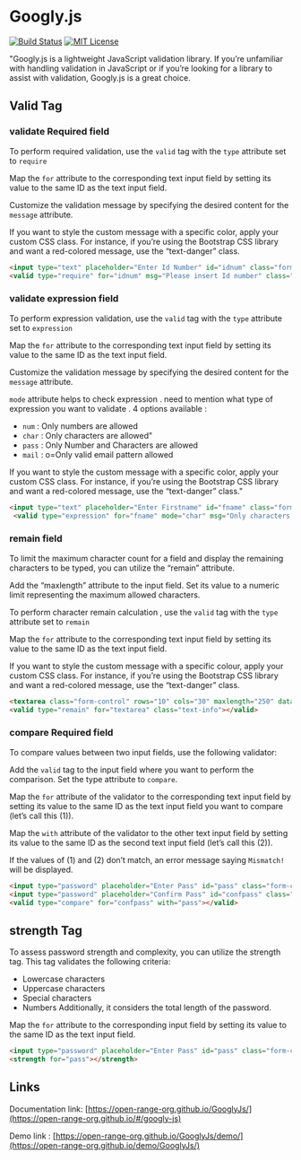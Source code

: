 # Googly.js
[![Build Status](https://travis-ci.com/NIHAR-SARKAR/Matroska.svg?branch=master)](https://travis-ci.com/NIHAR-SARKAR/Matroska)
[![MIT License](https://img.shields.io/badge/license-MIT-blue.svg?style=flat)](https://github.com/NIHAR-SARKAR/Matroska/blob/master/LICENSE)

"Googly.js is a lightweight JavaScript validation library. If you’re unfamiliar with handling validation in JavaScript or if you’re looking for a library to assist with validation, Googly.js is a great choice.

## Valid Tag

### validate Required field
To perform required validation, use the `valid` tag with the `type` attribute set to `require`

Map the `for` attribute to the corresponding text input field by setting its value to the same ID as the text input field.

Customize the validation message by specifying the desired content for the `message` attribute.

If you want to style the custom message with a specific color, apply your custom CSS class. For instance, if you’re using the Bootstrap CSS library and want a red-colored message, use the “text-danger” class.


```html
<input type="text" placeholder="Enter Id Number" id="idnum" class="form-control" />
<valid type="require" for="idnum" msg="Please insert Id number" class="text-danger"></valid>

```

### validate expression field
To perform expression validation, use the `valid` tag with the `type` attribute set to `expression`

Map the `for` attribute to the corresponding text input field by setting its value to the same ID as the text input field.

Customize the validation message by specifying the desired content for the `message` attribute.

`mode` attribute helps to check expression . need to mention what type of expression you want to validate . 4 options available :
- `num`  : Only numbers are allowed
- `char` : Only characters are allowed"
- `pass` : Only Number and Characters are allowed
- `mail` : o=Only valid email pattern allowed

If you want to style the custom message with a specific color, apply your custom CSS class. For instance, if you’re using the Bootstrap CSS library and want a red-colored message, use the “text-danger” class."


```html
<input type="text" placeholder="Enter Firstname" id="fname" class="form-control" />
 <valid type="expression" for="fname" mode="char" msg="Only characters are allowed" class="text-danger"> </valid>

```

### remain field
To limit the maximum character count for a field and display the remaining characters to be typed, you can utilize the “remain” attribute.

Add the “maxlength” attribute to the input field. Set its value to a numeric limit representing the maximum allowed characters.

To perform character remain calculation , use the `valid` tag with the `type` attribute set to `remain`

Map the `for` attribute to the corresponding text input field by setting its value to the same ID as the text input field.

If you want to style the custom message with a specific colour, apply your custom CSS class. For instance, if you’re using the Bootstrap CSS library and want a red-colored message, use the “text-danger” class.


```html
<textarea class="form-control" rows="10" cols="30" maxlength="250" data-validation="remain" id="textarea"></textarea>
<valid type="remain" for="textarea" class="text-info"></valid>

```

### compare Required field
To compare values between two input fields, use the following validator:

Add the `valid` tag to the input field where you want to perform the comparison. Set the type attribute to `compare`.

Map the `for` attribute of the validator to the corresponding text input field by setting its value to the same ID as the text input field you want to compare (let’s call this (1)).

Map the `with` attribute of the validator to the other text input field by setting its value to the same ID as the second text input field (let’s call this (2)).

If the values of (1) and (2) don’t match, an error message saying `Mismatch!` will be displayed. 

```html
<input type="password" placeholder="Enter Pass" id="pass" class="form-control" />
<input type="password" placeholder="Confirm Pass" id="confpass" class="form-control" />
<valid type="compare" for="confpass" with="pass"></valid>

```

## strength Tag
To assess password strength and complexity, you can utilize the strength tag. This tag validates the following criteria:

- Lowercase characters
- Uppercase characters
- Special characters
- Numbers
Additionally, it considers the total length of the password. 

Map the `for` attribute to the corresponding input field by setting its value to the same ID as the text input field.


```html
<input type="password" placeholder="Enter Pass" id="pass" class="form-control" />
<strength for="pass"></strength>
```


## Links 

Documentation link: [https://open-range-org.github.io/GooglyJs/](https://open-range-org.github.io/#/googly-js)

Demo link : [https://open-range-org.github.io/GooglyJs/demo/](https://open-range-org.github.io/demo/GooglyJs/)
